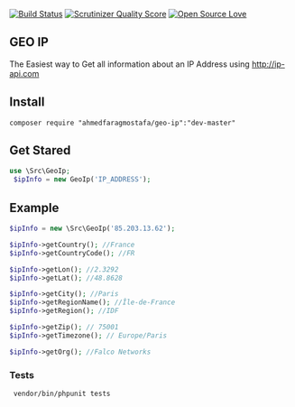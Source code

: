[![Build Status](https://travis-ci.org/ahmedfaragmostafa/geoIp.svg?branch=master)](https://travis-ci.org/ahmedfaragmostafa/geoIp) [![Scrutinizer Quality Score](https://scrutinizer-ci.com/g/ahmedfaragmostafa/geoIp/badges/quality-score.png?b=master)](https://scrutinizer-ci.com/g/ahmedfaragmostafa/geoIp/) [![Open Source Love](https://badges.frapsoft.com/os/v1/open-source.svg?v=103)](https://github.com/ellerbrock/open-source-badges/)

## GEO IP 

The Easiest way to Get all information about an IP Address using http://ip-api.com

## Install 
```
composer require "ahmedfaragmostafa/geo-ip":"dev-master"
```

## Get Stared
``` php
use \Src\GeoIp;
 $ipInfo = new GeoIp('IP_ADDRESS'); 
```

## Example 
``` php
$ipInfo = new \Src\GeoIp('85.203.13.62');

$ipInfo->getCountry(); //France
$ipInfo->getCountryCode(); //FR

$ipInfo->getLon(); //2.3292
$ipInfo->getLat(); //48.8628

$ipInfo->getCity(); //Paris
$ipInfo->getRegionName(); //Île-de-France
$ipInfo->getRegion(); //IDF

$ipInfo->getZip(); // 75001
$ipInfo->getTimezone(); // Europe/Paris

$ipInfo->getOrg(); //Falco Networks
```



### Tests
     vendor/bin/phpunit tests
